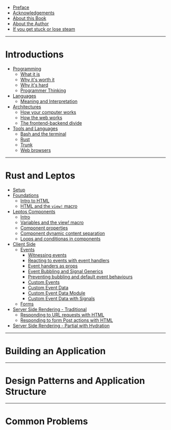 - [Preface]()
- [Acknowledgements]()
- [About this Book]()
- [About the Author]()
- [If you get stuck or lose steam]()

------------

# Introductions
- [Programming]()
  - [What it is]()
  - [Why it's worth it]()
  - [Why it's hard]()
  - [Programmer Thinking]()
- [Languages]()
  - [Meaning and Interpretation]()
- [Architectures]()
  - [How your computer works]()
  - [How the web works]()
  - [The frontend-backend divide]()
- [Tools and Languages]()
  - [Bash and the terminal]()
  - [Rust]()
  - [Trunk]()
  - [Web browsers]()

------------

# Rust and Leptos
- [Setup](./setup_intro.md)
- [Foundations]()
	- [Intro to HTML](./html_intro.md)
	- [HTML and the `view!` macro](./view_macro_html.md)
- [Leptos Components]()
	- [Intro](./leptos_component_intro.md)
	- [Variables and the view! macro](./view_macro_variables.md)
	- [Component properties](./leptos_component_properties.md)
	- [Component dynamic content separation](./leptos_component_dynamic_content_separation.md)
	- [Loops and conditionas in components]()
- [Client Side]()
	- [Events]()
		- [Witnessing events](leptos_component_logging_events.md)
		- [Reacting to events with event handlers](leptos_component_update_from_event.md)
		- [Event handers as props](./event_handlers_as_props.md)
		- [Event Bubbling and Signal Generics](event_bubbling_and_signal_generics.md)
		- [Preventing bubbling and default event behaviours ]()
		- [Custom Events](./custom_events.md)
		- [Custom Event Data](./custom_event_data.md)
		- [Custom Event Data Module](./custom-event-data-module.md)
		- [Custom Event Data with Signals](./custom_event_data_with_signals.md)
	- [Forms](./forms.md)
- [Server Side Rendering - Traditional]()
	- [Responding to URL requests with HTML]()
	- [Responding to form Post actions with HTML]()
- [Server Side Rendering - Partial with Hydration]()

------------

# Building an Application

------------

# Design Patterns and Application Structure

------------

# Common Problems

